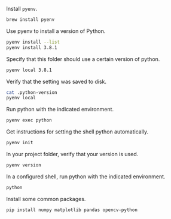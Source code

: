 Install `pyenv`.

```bash
brew install pyenv
```

Use pyenv to install a version of Python.

```bash
pyenv install --list
pyenv install 3.8.1
```

Specify that this folder should use a certain version of python.

```bash
pyenv local 3.8.1
```

Verify that the setting was saved to disk.

```bash
cat .python-version
pyenv local
```

Run python with the indicated environment.

```bash
pyenv exec python
```

Get instructions for setting the shell python automatically.

```bash
pyenv init
```

In your project folder, verify that your version is used.

```bash
pyenv version
```

In a configured shell, run python with the indicated environment.

```bash
python
```

Install some common packages.

```bash
pip install numpy matplotlib pandas opencv-python
```

